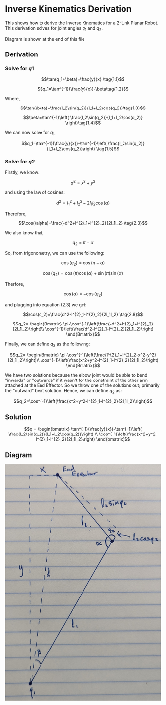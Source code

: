 Inverse Kinematics Derivation
=============================

This shows how to derive the Inverse Kinematics for a 2-Link Planar Robot. This derivation solves for joint angles $`q_1`$ and $`q_2`$.

Diagram is shown at the end of this file

## Derivation

### Solve for $`q1`$

```math
\tan(q_1+\beta)=\frac{y}{x} \tag{1.1}
```



```math
q_1=\tan^{-1}(\frac{y}{x})-\beta\tag{1.2}
```

Where,

```math
\tan(\beta)=\frac{l_2\sin(q_2)}{l_1+l_2\cos(q_2)}\tag{1.3}
```

```math
\beta=\tan^{-1}\left( \frac{l_2\sin(q_2)}{l_1+l_2\cos(q_2)} \right)\tag{1.4}
```

We can now solve for $`q_1`$,

```math
q_1=\tan^{-1}(\frac{y}{x})-\tan^{-1}\left( \frac{l_2\sin(q_2)}{l_1+l_2\cos(q_2)}\right) \tag{1.5}
```
### Solve for $`q2`$

Firstly, we know:

```math
d^{2}=x^{2}+y^{2}\tag{2.1}
```

and using the law of cosines:

```math
d^{2}=l^{2}_{1}+l^{2}_{2}-2l_1l_2\cos(\alpha)\tag{2.2}
```

Therefore,

```math
\cos(\alpha)=\frac{-d^2+l^{2}_1+l^{2}_2}{2l_1l_2} \tag{2.3}
```


We also know that,

```math
q_2=\pi-\alpha\tag{2.4}
```

So, from trigonometry, we can use the following: 

```math
\cos(q_2)=\cos(\pi-\alpha)\tag{2.5}
```

```math
\cos(q_2)=\cos(\pi)\cos(\alpha)+\sin(\pi)\sin(\alpha)\tag{2.6}
```

Therfore,

```math
\cos(\alpha)=-\cos(q_2)\tag{2.7}
```

and plugging into equation (2.3) we get:

```math
\cos(q_2)=\frac{d^2-l^{2}_1-l^{2}_2}{2l_1l_2} \tag{2.8}
```

```math
q_2=
\begin{Bmatrix}
\pi-\cos^{-1}\left(\frac{-d^2+l^{2}_1+l^{2}_2}{2l_1l_2}\right)\\
\cos^{-1}\left(\frac{d^2-l^{2}_1-l^{2}_2}{2l_1l_2}\right)
\end{Bmatrix}
```

Finally, we can define $`q_2`$ as the following:

```math
q_2=
\begin{Bmatrix}
\pi-\cos^{-1}\left(\frac{l^{2}_1+l^{2}_2-x^2-y^2}{2l_1l_2}\right)\\
\cos^{-1}\left(\frac{x^2+y^2-l^{2}_1-l^{2}_2}{2l_1l_2}\right)
\end{Bmatrix}
```

We have two solutions because the elbow joint would be able to bend "inwards" or "outwards" if it wasn't for the constraint of the other arm attached at the End Effector. So we throw one of the solutions out; primarily the "outward" bent solution. Hence, we can define $`q_2`$ as:


```math
q_2=\cos^{-1}\left(\frac{x^2+y^2-l^{2}_1-l^{2}_2}{2l_1l_2}\right)
```

## Solution

```math
q = 
\begin{bmatrix}
\tan^{-1}(\frac{y}{x})-\tan^{-1}\left( \frac{l_2\sin(q_2)}{l_1+l_2\cos(q_2)}\right) \\
\cos^{-1}\left(\frac{x^2+y^2-l^{2}_1-l^{2}_2}{2l_1l_2}\right)
\end{bmatrix}
```

## Diagram

![2-Link Robot](arm_diagram.jpg)
